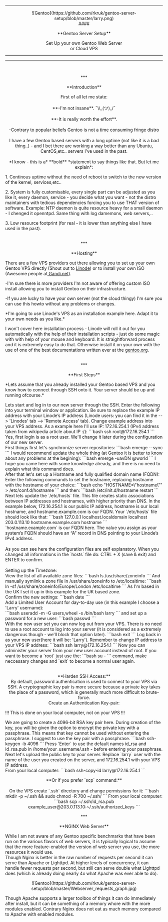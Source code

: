 ***
<p align="center">![Gentoo](https://github.com/rkruk/gentoo-server-setup/blob/master/larry.png)
<br>
#### <p align="center">**Gentoo Server Setup** 

<p align="center">Set Up your own Gentoo Web Server <br> or Cloud VPS

------------------------------------------------------------------------

----------
<br>
<p align="center">***
<p align="center">**Introduction**
<br>
<p align="center">First of all let me state:
<br><br>
**-I'm not insane**.  ¯\\_(ツ)_/¯
<br><br>
**-It is really worth the effort**.
<br><br>
-Contrary to popular beliefs Gentoo is not a time consuming fringe distro
<br>
<br>
I have a few Gentoo based servers with a long uptime (not like it is a bad thing..) - and I bet there are working a way better than any Ubuntu, CentOS,etc.. servers I've used in the past.<br><br> *I know - this is a* **bold** *statement to say things like that. But let me explain*:
<p align="left">1. Continous uptime without the need of reboot to switch to the new version of the kernel, services,etc..
<p align="left">2. System is fully customisable, every single part can be adjusted as you like it, every daemon, service - you decide what you want - not the distro maintainers with tedious dependencies forcing you to use THAT version of software. Example: NTP daemon is quite resource heavy for a small daemon - I chenged it openntpd. Same thing with log damemons, web servers,.. 
<p align="left">3. Low resource footprint (for real - it is lower than anything else I have used in the past).
<br>
<br>
<p align="center">***
<p align="center">**Hosting**
<p align="left">There are a few VPS providers out there allowing you to set up your own Gentoo VPS directly (Shout out to <a href="https://linode.com">Linode</a>) or to install your own ISO (Awesome people at<a href="https://wiki.gandi.net/en/hosting/create-server/private-image"> Gandi.net</a>).
<p align="left">-I'm sure there is more providers I'm not aware of offering custom ISO install allowing you to install Gentoo on their infrastructure.
<p align="left">-If you are lucky to have your own server (not the cloud thingy) I'm sure you can use this howto without any problems or changes.
<p align="left">*I'm going to use Linode's VPS as an installation example here. Adapt it to your own needs as you like.*
<p align="left">I won't cover here installation process - Linode will roll it out for you automatically with the help of their installation scripts - just do some magic with with help of your mouse and keyboard. It is straightforward process and it is extremely easy to do that. Otherwise install it on your own with the use of one of the best documentations written ever at the <a href="https://www.gentoo.org/">gentoo.org</a>.
<br>
<br>
<p align="center">*** 
<p align="center">**First Steps**<br>
<p align="left">*Lets assume that you already installed your Gentoo based VPS and you know how to connect through SSH onto it. Your server should be up and running ofcourse.*
<br>
<p align="left">Lets start and log in to our new server through the SSH. Enter the following into your terminal window or application. Be sure to replace the example IP address with your Linode’s IP address (Linode users: you can find it in the --> 'Linodes' tab --> 'Remote Access' tab). Change example address into your VPS address. As a example here I'll use IP: 172.16.254.1 (IPv4 address taken from wikipedia article about IP :/):
```bash
ssh root@172.16.254.1
```
Yes, first login is as a root user. We'll change it later during the configuration of our new server.<br>
First things first let's synchronize server repositories:
```bash
emerge --sync
```
I would recommend update the whole thing (at Gentoo it is better to know about any problems at the begining):
```bash
emerge -uavDN @world 
```
I hope you came here with some knowledge already, and there is no need to explain what this command does.
<br>
After that let's set up a Hostname and fully qualified domain name (FQDN):
Enter the following commands to set the hostname, replacing hostname with the hostname of your choice:
```bash
echo "HOSTNAME=\"hostname\"" > /etc/conf.d/hostname
```
and then:
```bash
/etc/init.d/hostname restart
```
Next lets update the `/etc/hosts` file. This file creates static associations between IP addresses and hostnames, with higher priority than DNS. In the example below, 172.16.254.1 is our public IP address, hostname is our local hostname, and hostname.example.com is our FQDN. Your `/etc/hosts` file should look like that:
```bash
127.0.0.1 localhost.localdomain localhost
203.0.113.10 hostname.example.com hostname
```
<br>
`hostname.example.com` is our FQDN here. The value you assign as your system’s FQDN should have an “A” record in DNS pointing to your Linode’s IPv4 address.
<br><br>
As you can see here the configuration files are self explanatory. When you changed all informations in the `hosts` file do: CTRL + X (save & exit) and ENTER to confirm.
<br><br>
Setting up the Timezone:<br>
View the list of all available zone files:
```bash
ls /usr/share/zoneinfo
```
And manually symlink a zone file in /usr/share/zoneinfo to /etc/localtime:
```bash
ln -sf /usr/share/zoneinfo/Europe/London /etc/localtime
```
As I'm based in the UK I set it up in this example for the UK based zone.
<br>
Confirm the new settings:
```bash
date
```
<br>
Add a Limited User Account for day-to-day use (in this example I choose a 'Larry' username):<br>
```bash
useradd -m -G users,wheel -s /bin/bash larry
```
and set up a password for a new user:
```bash
passwd
```
<br>
With the new user set you can now log out from your VPS. There is no need to use a root account to log into your server (it is considered as a extremely dangerous though - we'll block that option later).
```bash
exit
```
Log back in as your new user(here it will be: 'Larry'). Remember to change IP address to your VPS IP address:
```bash
ssh larry@172.16.254.1
```
Now you can administer your server from your new user account instead of root. If you want to become a `root` just use the:
```bash
su -
```
command, make neccessary changes and `exit` to become a normal user again. 
<br>
<br>
<p align="center">**Harden SSH Access:**
<br>
By default, password authentication is used to connect to your VPS via SSH. A cryptographic key pair is more secure because a private key takes the place of a password, which is generally much more difficult to brute-force.
<br>
Create an Authentication Key-pair:
<br>
<p align="left">!!! This is done on your local computer, not on your VPS !!! 
<p align="left">We are going to create a 4096-bit RSA key pair here. During creation of the key, you will be given the option to encrypt the private key with a passphrase. This means that key cannot be used without entering the passphrase. I suggest to use the key pair with a passphrase.
```bash
ssh-keygen -b 4096
```
Press `Enter` to use the default names id_rsa and id_rsa.pub in /home/your_username/.ssh - before entering your passphrase.<br>
Next let's upload the public key to your server. Replace `larry` user with the name of the user you created on the server, and 172.16.254.1 with your VPS IP address.<br>
From your local computer:
```bash
ssh-copy-id larry@172.16.254.1
```
<p align="center">**Or if you prefer `scp` command:**<br><br>
On the VPS create `.ssh` directory and change permissions for it:
```bash
mkdir -p ~/.ssh && sudo chmod -R 700 ~/.ssh/ 
```
From your local computer:
```bash
scp ~/.ssh/id_rsa.pub example_user@203.0.113.10:~/.ssh/authorized_keys
```

<p align="center">*** 
<p align="center">**NGINX Web Server**<br>
<p align="left">While I am not aware of any Gentoo specific benchmarks that have been run on the various flavors of web servers, it is typically logical to assume that the more feature-enabled the version of web server you use, the more resources it would use.<br>
Though Nginx is better in the raw number of requests per second it can serve than Apache or Lighttpd. At higher levels of concurrency, it can handle fewer requests per second, but still can serve double what Lighttpd does (which is already doing nearly 4x what Apache was ever able to do).<br>
<p align="center">![Gentoo](https://github.com/rkruk/gentoo-server-setup/blob/master/Webserver_requests_graph.jpg)<br>
<p align="left">Though Apache supports a larger toolbox of things it can do immediately after install, but it can be something of a memory whore with the more modules enabled. Contrary Nginx does not eat as much memory compared to Apache with enabled modules.<br>
